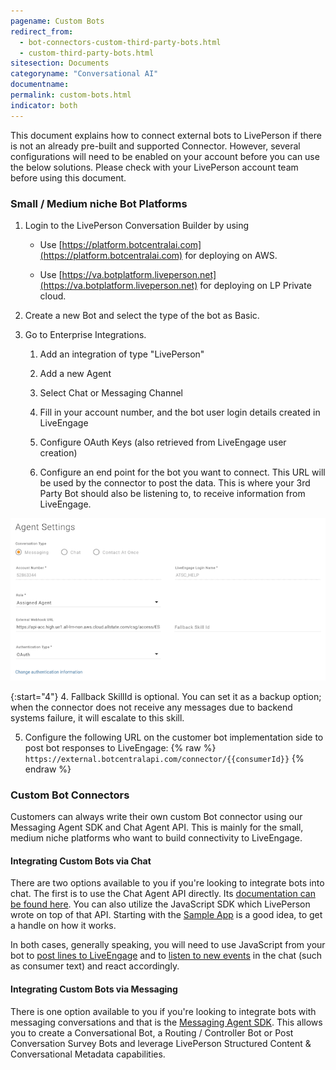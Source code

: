 ```yaml
---
pagename: Custom Bots
redirect_from:
  - bot-connectors-custom-third-party-bots.html
  - custom-third-party-bots.html
sitesection: Documents
categoryname: "Conversational AI"
documentname:
permalink: custom-bots.html
indicator: both
---
```


<div class="attn-note">This document explains how to connect external bots to LivePerson if there is not an already pre-built and supported Connector. However, several configurations will need to be enabled on your account before you can use the below solutions. Please check with your LivePerson account team before using this document.</div>

### Small / Medium niche Bot Platforms

1. Login to the LivePerson Conversation Builder by using

    * Use [https://platform.botcentralai.com](https://platform.botcentralai.com) for deploying on AWS.

    * Use [https://va.botplatform.liveperson.net](https://va.botplatform.liveperson.net) for deploying on LP Private cloud.

2. Create a new Bot and select the type of the bot as Basic.

3. Go to Enterprise Integrations.

    1. Add an integration of type "LivePerson"

    2. Add a new Agent

    3. Select Chat or Messaging Channel

    4. Fill in your account number, and the bot user login details created in LiveEngage

    5. Configure OAuth Keys (also retrieved from LiveEngage user creation)

    6. Configure an end point for the bot you want to connect. This URL will be used by the connector to post the data. This is where your 3rd Party Bot should also be listening to, to receive information from LiveEngage.

![](img/bot-guide-niche0.png)

{:start="4"}
4. Fallback SkillId is optional. You can set it as a backup option; when the connector does not receive any messages due to backend systems failure, it will escalate to this skill.

5. Configure the following URL on the customer bot implementation side to post bot responses to LiveEngage:
    {% raw %}
    `https://external.botcentralapi.com/connector/{{consumerId}}`
    {% endraw %}

### Custom Bot Connectors

Customers can always write their own custom Bot connector using our Messaging Agent SDK and Chat Agent API.  This is mainly for the small, medium niche platforms who want to build connectivity to LiveEngage.

#### Integrating Custom Bots via Chat

There are two options available to you if you're looking to integrate bots into chat. The first is to use the Chat Agent API directly. Its [documentation can be found here](chat-agent-api-overview.html). You can also utilize the JavaScript SDK which LivePerson wrote on top of that API. Starting with the [Sample App](https://github.com/LivePersonInc/agent-sample-app) is a good idea, to get a handle on how it works.

In both cases, generally speaking, you will need to use JavaScript from your bot to [post lines to LiveEngage](chat-agent-api-methods-send-lines-and-structured-content.html) and to [listen to new events](chat-agent-api-methods-retrieve-chat-events.html) in the chat (such as consumer text) and react accordingly.

#### Integrating Custom Bots via Messaging

There is one option available to you if you're looking to integrate bots with messaging conversations and that is the [Messaging Agent SDK](messaging-agent-sdk-overview.html). This allows you to create a Conversational Bot, a Routing / Controller Bot or Post Conversation Survey Bots and leverage LivePerson Structured Content & Conversational Metadata capabilities.